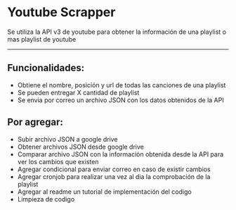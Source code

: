 # Youtube Scrapper
Se utiliza la API v3 de youtube para obtener la información de una playlist o mas playlist de youtube

------------

## Funcionalidades:
- Obtiene el nombre, posición y url de todas las canciones de una playlist
- Se pueden entregar X cantidad de playlist
- Se envia por correo un archivo JSON con los datos obtenidos de la API

## Por agregar:
- Subir archivo JSON a google drive
- Obtener archivos JSON desde google drive
- Comparar archivo JSON con la información obtenida desde la API para ver los cambios que existen
- Agregar condicional para enviar correo en caso de existir cambios
- Agregar cronjob para realizar una vez al dia la comprobación de la playlist
- Agregar al readme un tutorial de implementación del codigo
- Limpieza de codigo
